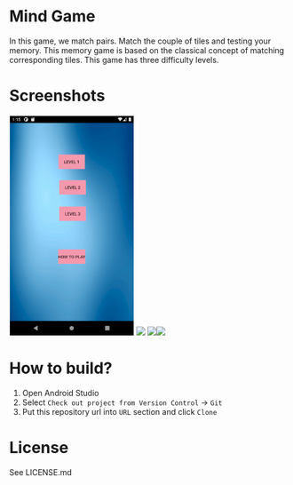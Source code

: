 # Mind Game
In this game, we match pairs. Match the couple of tiles and testing your memory. This memory game is based on the classical concept of matching corresponding tiles. This game has three difficulty levels.

# Screenshots

<img src="/game2/screenshot/1.png" width="225"/> <img src="/screenshot/2.png" width="225"/> <img src="/screenshot/3.png" width="225"/><img src="/screenshot/4.png" width="225"/>

# How to build?
1. Open Android Studio
2. Select `Check out project from Version Control` -> `Git`
3. Put this repository url into `URL` section and click `Clone`

# License
See LICENSE.md
